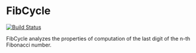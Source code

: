 # FibCycle

[![Build Status](https://travis-ci.org/lutzky/fibcycle.svg?branch=master)](https://travis-ci.org/lutzky/fibcycle)

FibCycle analyzes the properties of computation of the last digit of the n-th Fibonacci number.
